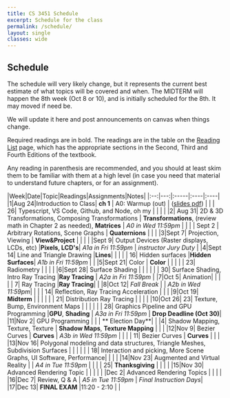 ```yaml
---
title: CS 3451 Schedule
excerpt: Schedule for the class
permalink: /schedule/
layout: single
classes: wide
---
```


## Schedule

The schedule will very likely change, but it represents the current best estimate of what topics will be covered and when.  The MIDTERM will happen the 8th week (Oct 8 or 10), and is initially scheduled for the 8th.  It may moved if need be. 

We will update it here and post announcements on canvas when things change.

Required readings are in bold. The readings are in the table on the [Reading List](/readings/) page, which has the appropriate sections in the Second, Third and Fourth Editions of the textbook.

Any reading in parenthesis are recommended, and you should at least skim them to be familiar with them at a high level (in case you need that material to understand future chapters, or for an assignment).

|Week|Date|Topic|Readings|Assignments|Notes|
|:--:|---:|:-----|:----|:----|
|1|Aug 24|Introduction to Class| **ch 1** | A0: Warmup (out) | ([slides pdf](/assets/1-intro.pdf)) |
| | 26| Typescript, VS Code, Github, and Node, oh my | | | |
|2| Aug 31| 2D & 3D Transformations, Composing Transformations | **Transformations**, (review math in Chapter 2 as needed), **Matrices**  | *A0 in Wed 11:59pm* | |
| | Sept 2 | Arbitrary Rotations, Scene Graphs  | **Quaternions** |  |  |
|3|Sept 7| Projection, Viewing | **View&Project** | | |
| |Sept 9| Output Devices (Raster displays, LCDs, etc) |**Pixels, LCD's**| *A1a in Fri 11:59pm* | _instructor Jury Duty_ |
|4|Sept 14| Line and Triangle Drawing  |**Lines**|  | |
| | 16| Hidden surfaces |**Hidden Surfaces**| *A1b in Fri 11:59pm* | |
|5|Sept 21| Color | **Color** | | |
| | 23| Radiometry | | | |
|6|Sept 28| Surface Shading | | | |
| | 30| Surface Shading, Intro Ray Tracing |**Ray Tracing** | *A2a in Fri 11:59pm* |
|7|Oct 5|  Animation| | |
| |  7| Ray Tracing |**Ray Tracing**| |
|8|Oct 12| _Fall Break_ | | *A2b in Wed 11:59pm*| |
| | 14| Reflection, Ray Tracing Acceleration |  | |
|9|Oct 19| **Midterm** | | | |
| | 21| Distribution Ray Tracing | | | |
|10|Oct 26| 23| Texture, Bump, Environment Maps | | | |
| | 28| Graphics Pipeline and GPU Programming |**GPU**, **Shading** | *A3a in Fri 11:59pm* | **Drop Deadline (Oct 30)**|
|11|Nov 2| GPU Programming | | | ** Election Day**|
| |4| Shadow Mapping, Texture, Texture | **Shadow Maps**, **Texture Mapping** | | | 
|12|Nov 9| Bezier Curves | **Curves** | *A3b in Wed 11:59pm* | |
| | 11| Bezier Curves | **Curves** | | |
|13|Nov 16| Polygonal modeling and data structures, Triangle Meshes, Subdivision Surfaces | | | |
| | 18| Interaction and picking, More Scene Graphs, UI Software, Performance| | | |
|14|Nov 23| Augmented and Virtual Reality | | *A4 in Tue 11:59pm* | |
| | 25| **Thanksgiving** | | | |
|15|Nov 30| Advanced Rendering Topic | | | |
| |Dec 2| Advanced Rendering Topics | | | |
|16|Dec 7| Review, Q & A | *A5 in Tue 11:59pm* | _Final Instruction Days_|
|17|Dec 13| **FINAL EXAM** |11:20 - 2:10 | |